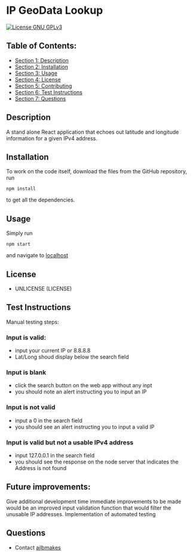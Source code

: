 
# IP GeoData Lookup
[![License GNU GPLv3](https://img.shields.io/badge/License-GNU%20GPLv3-orange)](./LICENSE)

## Table of Contents:

- [Section 1: Description](#Description)
- [Section 2: Installation](#Installation)
- [Section 3: Usage](#Usage)
- [Section 4: License](#License)
- [Section 5: Contributing](#Contributing)
- [Section 6: Test Instructions](#Test-Instructions)
- [Section 7: Questions](#Questions)

## Description
A stand alone React application that echoes out latitude and longitude information for a given IPv4 address. 


## Installation
To work on the code itself, download the files from the GitHub repository, run 
```
npm install 
```
to get all the dependencies.


## Usage
Simply run 
```
npm start
```
and navigate to [localhost](https://localhost:3000)

## License
* UNLICENSE (LICENSE)

## Test Instructions
Manual testing steps:
### Input is valid:
- input your current IP or 8.8.8.8
- Lat/Long shoud display below the search field
### Input is blank
- click the search button on the web app without any inpt
- you should note an alert instructing you to input an IP
### Input is not valid
- input a 0 in the search field
- you should see an alert instructing you to input a valid IP
### Input is valid but not a usable IPv4 address
- input 127.0.0.1 in the search field
- you should see the response on the node server that indicates the Address is not found


## Future improvements:
Give additional development time immediate improvements to be made would be an improved input validation function that would filter the unusable IP addresses. 
Implementation of automated testing


## Questions
* Contact [ajlbmakes](https://github.com/ajlbmakes)

  
